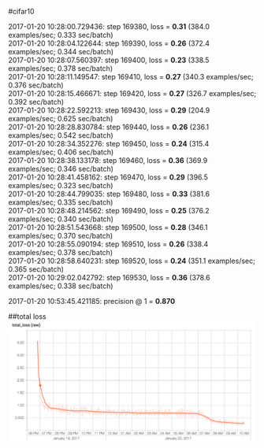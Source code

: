 #cifar10

2017-01-20 10:28:00.729436: step 169380, loss = **0.31** (384.0 examples/sec; 0.333 sec/batch)  
2017-01-20 10:28:04.122644: step 169390, loss = **0.26** (372.4 examples/sec; 0.344 sec/batch)  
2017-01-20 10:28:07.560397: step 169400, loss = **0.23** (338.5 examples/sec; 0.378 sec/batch)  
2017-01-20 10:28:11.149547: step 169410, loss = **0.27** (340.3 examples/sec; 0.376 sec/batch)  
2017-01-20 10:28:15.466671: step 169420, loss = **0.27** (326.7 examples/sec; 0.392 sec/batch)  
2017-01-20 10:28:22.592213: step 169430, loss = **0.29** (204.9 examples/sec; 0.625 sec/batch)  
2017-01-20 10:28:28.830784: step 169440, loss = **0.26** (236.1 examples/sec; 0.542 sec/batch)  
2017-01-20 10:28:34.352276: step 169450, loss = **0.24** (315.4 examples/sec; 0.406 sec/batch)  
2017-01-20 10:28:38.133178: step 169460, loss = **0.36** (369.9 examples/sec; 0.346 sec/batch)  
2017-01-20 10:28:41.458162: step 169470, loss = **0.29** (396.5 examples/sec; 0.323 sec/batch)  
2017-01-20 10:28:44.799035: step 169480, loss = **0.33** (381.6 examples/sec; 0.335 sec/batch)  
2017-01-20 10:28:48.214562: step 169490, loss = **0.25** (376.2 examples/sec; 0.340 sec/batch)  
2017-01-20 10:28:51.543668: step 169500, loss = **0.28** (346.1 examples/sec; 0.370 sec/batch)  
2017-01-20 10:28:55.090194: step 169510, loss = **0.26** (338.4 examples/sec; 0.378 sec/batch)  
2017-01-20 10:28:58.640231: step 169520, loss = **0.24** (351.1 examples/sec; 0.365 sec/batch)  
2017-01-20 10:29:02.042792: step 169530, loss = **0.36** (378.6 examples/sec; 0.338 sec/batch)  
  
2017-01-20 10:53:45.421185: precision @ 1 = **0.870**
  
##total loss
![Total Loss](https://raw.githubusercontent.com/lakeinchina/TensorFlowing/master/cifar10/total_loss.png)